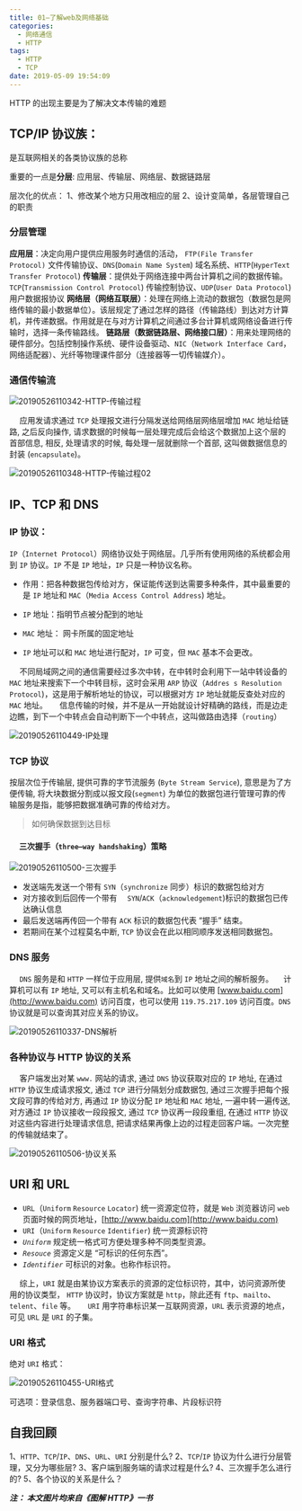 ```yaml
---
title: 01—了解web及网络基础
categories:
  - 网络通信
  - HTTP
tags:
  - HTTP
  - TCP
date: 2019-05-09 19:54:09
---
```


HTTP 的出现主要是为了解决文本传输的难题

## TCP/IP 协议族：

是互联网相关的各类协议族的总称

重要的一点是**分层**: 应用层、传输层、网络层、数据链路层

层次化的优点：
1、修改某个地方只用改相应的层
2、设计变简单，各层管理自己的职责

### 分层管理

**应用层**：决定向用户提供应用服务时通信的活动，
`FTP(File Transfer Protocol)` 文件传输协议、`DNS`(`Domain Name System`) 域名系统、`HTTP`(`HyperText Transfer Protocol`)
**传输层**：提供处于网络连接中两台计算机之间的数据传输。
`TCP`(`Transmission Control Protocol`) 传输控制协议、`UDP`(`User Data Protocol`) 用户数据报协议
**网络层（网络互联层）**：处理在网络上流动的数据包（数据包是网络传输的最小数据单位）。该层规定了通过怎样的路径（传输路线）到达对方计算机，并传递数据。作用就是在与对方计算机之间通过多台计算机或网络设备进行传输时，选择一条传输路线。
**链路层（数据链路层、网络接口层）**：用来处理网络的硬件部分。包括控制操作系统、硬件设备驱动、`NIC`（`Network Interface Card`，网络适配器）、光纤等物理课件部分（连接器等一切传输媒介）。

### 通信传输流

![20190526110342-HTTP-传输过程](https://gitee.com/bookandmusic/imgs/raw/master/uPic/2020%2006/20190526110342-HTTP-传输过程%20.png)

  应用发请求通过 `TCP` 处理报文进行分隔发送给网络层网络层增加 `MAC` 地址给链路, 之后反向操作, 请求数据的时候每一层处理完成后会给这个数据加上这个层的首部信息, 相反, 处理请求的时候, 每处理一层就删除一个首部, 这叫做数据信息的封装 (`encapsulate`)。

![20190526110348-HTTP-传输过程02](https://gitee.com/bookandmusic/imgs/raw/master/uPic/2020%2006/20190526110348-HTTP-传输过程02%20.png)

## IP、TCP 和 DNS

### IP 协议：

`IP`（`Internet Protocol`）网络协议处于网络层。几乎所有使用网络的系统都会用到 `IP` 协议。`IP` 不是 `IP` 地址，`IP` 只是一种协议名称。

- 作用：把各种数据包传给对方，保证能传送到达需要多种条件，其中最重要的是 `IP` 地址和 `MAC`（`Media Access Control Address`) 地址。

- `IP` 地址：指明节点被分配到的地址

- `MAC` 地址： 网卡所属的固定地址

-  `IP` 地址可以和 `MAC` 地址进行配对，`IP` 可变，但 `MAC` 基本不会更改。

    不同局域网之间的通信需要经过多次中转，在中转时会利用下一站中转设备的 `MAC` 地址来搜索下一个中转目标，这时会采用 `ARP` 协议（`Addres s Resolution Protocol`)，这是用于解析地址的协议，可以根据对方 `IP` 地址就能反查处对应的 `MAC` 地址。
      信息传输的时候，并不是从一开始就设计好精确的路线，而是边走边瞧，到下一个中转点会自动判断下一个中转点，这叫做路由选择（`routing`）

![20190526110449-IP处理](https://gitee.com/bookandmusic/imgs/raw/master/uPic/2020%2006/20190526110449-IP处理%20.png)

### TCP 协议

按层次位于传输层, 提供可靠的字节流服务 (`Byte Stream Service`), 意思是为了方便传输, 将大块数据分割成以报文段(`segment`) 为单位的数据包进行管理可靠的传输服务是指，能够把数据准确可靠的传给对方。

> 如何确保数据到达目标

####   三次握手（`three—way handshaking`）策略

![20190526110500-三次握手](https://gitee.com/bookandmusic/imgs/raw/master/uPic/2020%2006/20190526110500-三次握手%20.png)

- 发送端先发送一个带有 `SYN`（`synchronize` 同步）标识的数据包给对方
- 对方接收到后回传一个带有  `SYN`/`ACK`（`acknowledgement`)标识的数据包已传达确认信息
- 最后发送端再传回一个带有 `ACK` 标识的数据包代表 “握手” 结束。
- 若期间在某个过程莫名中断, `TCP` 协议会在此以相同顺序发送相同数据包。

### DNS 服务

  `DNS` 服务是和 `HTTP` 一样位于应用层, 提供`域名`到 `IP` 地址之间的解析服务。
 计算机可以有 `IP` 地址, 又可以有主机名和域名。比如可以使用 [www.baidu.com](http://www.baidu.com) 访问百度，也可以使用 `119.75.217.109` 访问百度。`DNS` 协议就是可以查询其对应关系的协议。

![20190526110337-DNS解析](https://gitee.com/bookandmusic/imgs/raw/master/uPic/2020%2006/20190526110337-DNS解析%20.png)

### 各种协议与 HTTP 协议的关系

  客户端发出对某 `www.` 网站的请求, 通过 `DNS` 协议获取对应的 `IP` 地址, 在通过 `HTTP` 协议生成请求报文, 通过 `TCP` 进行分隔划分成数据包, 通过三次握手把每个报文段可靠的传给对方, 再通过 `IP` 协议分配 `IP` 地址和 `MAC` 地址, 一遍中转一遍传送, 对方通过 `IP` 协议接收一段段报文, 通过 `TCP` 协议再一段段重组, 在通过 `HTTP` 协议对这些内容进行处理请求信息, 把请求结果再像上边的过程走回客户端。一次完整的传输就结束了。

![20190526110506-协议关系](https://gitee.com/bookandmusic/imgs/raw/master/uPic/2020%2006/20190526110506-协议关系%20.png)

## URI 和 URL

- `URL`（`Uniform` `Resource` `Locator`) 统一资源定位符，就是 `Web` 浏览器访问 `web` 页面时候的网页地址，[http://www.baidu.com](http://www.baidu.com)
-  `URI`（`Uniform` `Resource` `Identifier`) 统一资源标识符
- _`Uniform`_ 规定统一格式可方便处理多种不同类型资源。
- _`Resouce`_ 资源定义是 “可标识的任何东西”。
- _`Identifier`_ 可标识的对象。也称作标识符。

  综上，`URI` 就是由某协议方案表示的资源的定位标识符，其中，访问资源所使用的协议类型， `HTTP` 协议时，协议方案就是 `http`，除此还有 `ftp`、`mailto`、`telent`、`file` 等。
  `URI` 用字符串标识某一互联网资源，`URL` 表示资源的地点，可见 `URL` 是 `URI` 的子集。

### URI 格式 

绝对 `URI` 格式：

![20190526110455-URI格式](https://gitee.com/bookandmusic/imgs/raw/master/uPic/2020%2006/20190526110455-URI格式%20.png)

可选项：登录信息、服务器端口号、查询字符串、片段标识符

## 自我回顾

1、`HTTP`、`TCP`/`IP`、`DNS`、`URL`、`URI` 分别是什么?
2、`TCP`/`IP` 协议为什么进行分层管理，又分为哪些层?
3、客户端到服务端的请求过程是什么?
4、三次握手怎么进行的?
5、各个协议的关系是什么？

**_注： 本文图片均来自《图解 HTTP》一书_**